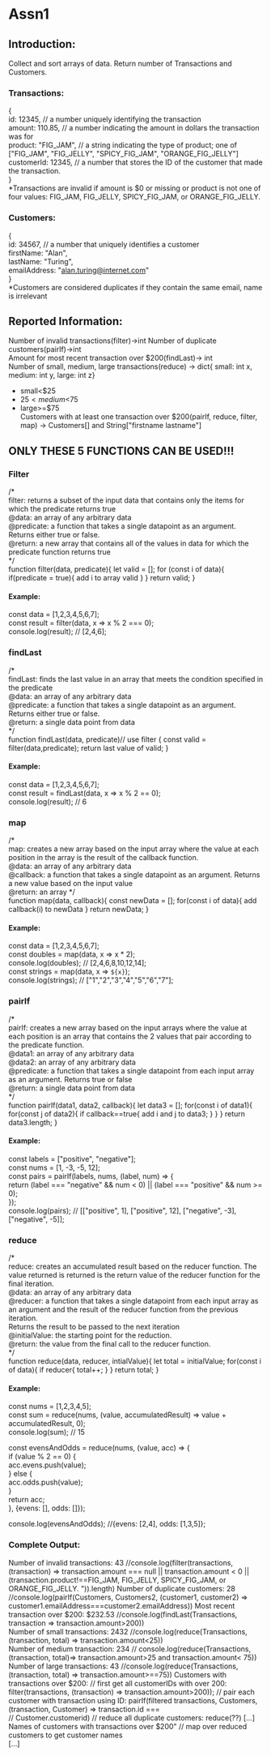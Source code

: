# Assn1

## Introduction:

Collect and sort arrays of data. Return number of Transactions and Customers.

### Transactions:
{  
  id: 12345, // a number uniquely identifying the transaction  
  amount: 110.85, // a number indicating the amount in dollars the transaction was for  
  product: "FIG_JAM", // a string indicating the type of product; one of ["FIG_JAM", "FIG_JELLY", "SPICY_FIG_JAM", "ORANGE_FIG_JELLY"]  
  customerId: 12345, // a number that stores the ID of the customer that made the transaction.  
}  
*Transactions are invalid if amount is $0 or missing or product is not one of four values: FIG_JAM, FIG_JELLY, SPICY_FIG_JAM, or ORANGE_FIG_JELLY. 
### Customers:
{  
  id: 34567, // a number that uniquely identifies a customer  
  firstName: "Alan",  
  lastName: "Turing",  
  emailAddress: "alan.turing@internet.com"  
}  
*Customers are considered duplicates if they contain the same email, name is irrelevant

## Reported Information:

Number of invalid transactions(filter)->int
Number of duplicate customers(pairIf)->int  
Amount for most recent transaction over $200(findLast)-> int  
Number of small, medium, large transactions(reduce) -> dict{ small: int x, medium: int y, large: int z}  
- small<$25  
- $25<medium<$75  
- large>=$75  
Customers with at least one transaction over $200(pairIf, reduce, filter, map) -> Customers[] and String["firstname lastname"]  
## ONLY THESE 5 FUNCTIONS CAN BE USED!!!  
### Filter
/*  
  filter: returns a subset of the input data that contains only the items for which the predicate returns true  
  @data: an array of any arbitrary data  
  @predicate: a function that takes a single datapoint as an argument. Returns either true or false.  
  @return: a new array that contains all of the values in data
           for which the predicate function returns true  
*/   
function filter(data, predicate){
  let valid = [];
  for (const i of data){
    if(predicate = true){
      add i to array valid
    }
  }
  return valid;
}
#### Example:
const data = [1,2,3,4,5,6,7];  
const result = filter(data, x => x % 2 === 0);  
console.log(result); // [2,4,6];  

### findLast
/*  
  findLast: finds the last value in an array that meets the condition specified in the predicate  
  @data: an array of any arbitrary data  
  @predicate: a function that takes a single datapoint as an argument. Returns either true or false.  
  @return: a single data point from data  
*/  
function findLast(data, predicate)// use filter {
  const valid = filter(data,predicate);
  return last value of valid;
} 
#### Example:
const data = [1,2,3,4,5,6,7];  
const result = findLast(data, x => x % 2 == 0);  
console.log(result); // 6  

### map
/*  
  map: creates a new array based on the input array where the value at each position in the array is the result of the callback function.  
  @data: an array of any arbitrary data  
  @callback: a function that takes a single datapoint as an argument. Returns a new value based on the input value  
  @return: an array
*/  
function map(data, callback){
  const newData = [];
  for(const i of data){
    add callback(i) to newData
  }
  return newData;
}  
#### Example:
const data = [1,2,3,4,5,6,7];  
const doubles = map(data, x => x * 2);  
console.log(doubles); // [2,4,6,8,10,12,14];  
const strings = map(data, x => `${x}`);  
console.log(strings); // ["1","2","3","4","5","6","7"];  

### pairIf
/*  
  pairIf: creates a new array based on the input arrays where the value at each position is an 
          array that contains the 2 values that pair according to the predicate function.  
  @data1: an array of any arbitrary data  
  @data2: an array of any arbitrary data  
  @predicate: a function that takes a single datapoint from each input array as an argument. Returns true or false  
  @return: a single data point from data  
*/  
function pairIf(data1, data2, callback){
  let data3 = [];
  for(const i of data1){
    for(const j of data2){
      if callback==true{
        add i and j to data3;
      }
    }
  }
  return data3.length;
}  
#### Example:
const labels = ["positive", "negative"];  
const nums = [1, -3, -5, 12];  
const pairs = pairIf(labels, nums, (label, num) => {  
  return (label === "negative" && num < 0) || (label === "positive" && num >= 0);  
});  
console.log(pairs); // [["positive", 1], ["positive", 12], ["negative", -3], ["negative", -5]];  

### reduce
/*  
  reduce: creates an accumulated result based on the reducer function. The value returned is returned
          is the return value of the reducer function for the final iteration.  
  @data: an array of any arbitrary data  
  @reducer: a function that takes a single datapoint from each input array as an
            argument and the result of the reducer function from the previous iteration.  
            Returns the result to be passed to the next iteration  
  @initialValue: the starting point for the reduction.  
  @return: the value from the final call to the reducer function.  
*/  
function reduce(data, reducer, intialValue){
  let total = initialValue;
  for(const i of data){
    if reducer{
      total++;
    }
  }
  return total;
}  
#### Example:
const nums = [1,2,3,4,5];  
const sum = reduce(nums, (value, accumulatedResult) => value + accumulatedResult, 0);  
console.log(sum); // 15  

const evensAndOdds = reduce(nums, (value, acc) => {  
  if (value % 2 == 0) {  
    acc.evens.push(value);  
  } else {  
    acc.odds.push(value);  
  }  
  return acc;  
}, {evens: [], odds: []});  

console.log(evensAndOdds); //{evens: [2,4], odds: [1,3,5]};  

### Complete Output:
Number of invalid transactions: 43 //console.log(filter(transactions, (transaction) => transaction.amount === null || transaction.amount < 0 || (transaction.product!==FIG_JAM, FIG_JELLY, SPICY_FIG_JAM, or ORANGE_FIG_JELLY. ")).length) 
Number of duplicate customers: 28  //console.log(pairIf(Customers, Customers2, (customer1, customer2) => customer1.emailAddress===customer2.emailAddress))
Most recent transaction over $200: $232.53 //console.log(findLast(Transactions, transaction => transaction.amount>200))  
Number of small transactions: 2432 //console.log(reduce(Transactions,(transaction, total) => transaction.amount<25))  
Number of medium transaction: 234 // console.log(reduce(Transactions,(transaction, total)=> transaction.amount>25 and transaction.amount< 75))
Number of large transactions: 43 //console.log(reduce(Transactions,(transaction, total) => transaction.amount>==75))
Customers with transactions over $200: // first get all customerIDs with over 200: filter(transactions, (transaction) => transaction.amount>200));
                                       // pair each customer with transaction using ID: pairIf(filtered transactions, Customers, (transaction, Customer) => transaction.id ===        
                                       // Customer.customerid)
                                       // reduce all duplicate customers: reduce(??)
[...]  
Names of customers with transactions over $200" // map over reduced customers to get customer names  
[...]   